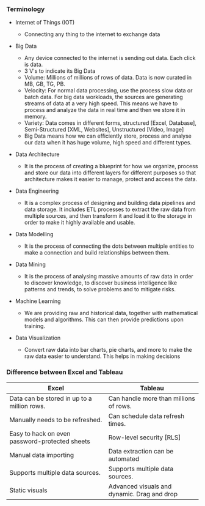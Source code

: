 ### Terminology
- Internet of Things (IOT)
  - Connecting any thing to the internet to exchange data
- Big Data
  - Any device connected to the internet is sending out data. Each click is data. 
  - 3 V's to indicate its Big Data
  - Volume: Millions of millions of rows of data. Data is now curated in MB, GB, TG, PB.
  - Velocity: For normal data processing, use the process slow data or batch data. For big data workloads, the sources are generating streams of data at a very high speed. This means we have to process and analyze the data in real time and then we store it in memory.
  - Variety: Data comes in different forms, structured [Excel, Database], Semi-Structured [XML, Websites], Unstructured [Video, Image]
  - Big Data means how we can efficiently store, process and analyse our data when it has huge volume, high speed and different types.

- Data Architecture
  - It is the process of creating a blueprint for how we organize, process and store our data into different layers for different purposes so that architecture makes it easier to manage, protect and access the data.
- Data Engineering
  - It is a complex process of designing and building data pipelines and data storage. It includes ETL processes to extract the raw data from multiple sources, and then transform it and load it to the storage in order to make it highly available and usable.
- Data Modelling
  - It is the process of connecting the dots between multiple entities to make a connection and build relationships between them.
- Data Mining
  - It is the process of analysing massive amounts of raw data in order to discover knowledge, to discover business intelligence like patterns and trends, to solve problems and to mitigate risks. 
- Machine Learning
  - We are providing raw and historical data, together with mathematical models and algorithms. This can then provide predictions upon training. 
- Data Visualization
  - Convert raw data into bar charts, pie charts, and more to make the raw data easier to understand. This helps in making decisions

### Difference between Excel and Tableau
| **Excel**                                   | **Tableau**                                   |
|---------------------------------------------|-----------------------------------------------|
| Data can be stored in up to a million rows. | Can handle more than millions of rows.        |
| Manually needs to be refreshed.             | Can schedule data refresh times.              |
| Easy to hack on even password-protected sheets            | Row-level security [RLS]        |
| Manual data importing                       | Data extraction can be automated              |
| Supports multiple data sources.             | Supports multiple data sources.               |
| Static visuals                              | Advanced visuals and dynamic. Drag and drop   |

